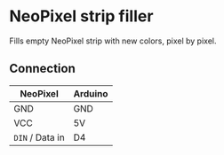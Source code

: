 # NeoPixel strip filler

Fills empty NeoPixel strip with new colors, pixel by pixel.

## Connection

| NeoPixel            | Arduino |
| ------------------- | ------- |
| GND                 | GND     |
| VCC                 | 5V      |
| `DIN` / Data in     | D4      |
